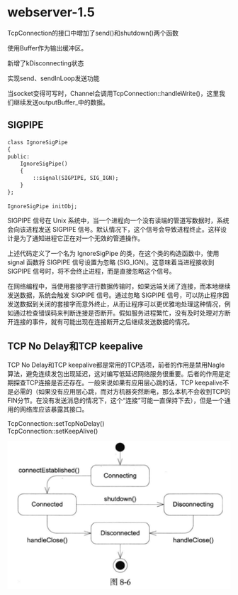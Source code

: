 # webserver-1.5

TcpConnection的接口中增加了send()和shutdown()两个函数

使用Buffer作为输出缓冲区。

新增了kDisconnecting状态

实现send、sendInLoop发送功能

当socket变得可写时，Channel会调用TcpConnection::handleWrite()，这里我们继续发送outputBuffer_中的数据。

## SIGPIPE

```
class IgnoreSigPipe
{
public:
    IgnoreSigPipe()
    {
        ::signal(SIGPIPE, SIG_IGN);
    }
};

IgnoreSigPipe initObj;

```

SIGPIPE 信号在 Unix 系统中，当一个进程向一个没有读端的管道写数据时，系统会向该进程发送 SIGPIPE 信号。默认情况下，这个信号会导致进程终止。这样设计是为了通知进程它正在对一个无效的管道操作。

上述代码定义了一个名为 IgnoreSigPipe 的类，在这个类的构造函数中，使用 signal 函数将 SIGPIPE 信号设置为忽略 (SIG_IGN)。这意味着当进程接收到 SIGPIPE 信号时，将不会终止进程，而是直接忽略这个信号。

在网络编程中，当使用套接字进行数据传输时，如果远端关闭了连接，而本地继续发送数据，系统会触发 SIGPIPE 信号。通过忽略 SIGPIPE 信号，可以防止程序因发送数据到关闭的套接字而意外终止，从而让程序可以更优雅地处理这种情况，例如通过检查错误码来判断连接是否断开。假如服务进程繁忙，没有及时处理对方断开连接的事件，就有可能出现在连接断开之后继续发送数据的情况。

## TCP No Delay和TCP keepalive

TCP No Delay和TCP keepalive都是常用的TCP选项，前者的作用是禁用Nagle算法，避免连续发包出现延迟，这对编写低延迟网络服务很重要。后者的作用是定期探查TCP连接是否还存在。一般来说如果有应用层心跳的话，TCP keepalive不是必需的（如果没有应用层心跳，而对方机器突然断电，那么本机不会收到TCP的FIN分节。在没有发送消息的情况下，这个“连接”可能一直保持下去），但是一个通用的网络库应该暴露其接口。

TcpConnection::setTcpNoDelay()  
TcpConnection::setKeepAlive()

   ![1.5.png](./1.5.png)

